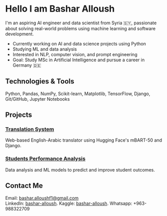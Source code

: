 # Hello I am Bashar Alloush

I'm an aspiring AI engineer and data scientist from Syria 🇸🇾, passionate about solving real-world problems using machine learning and software development.

- Currently working on AI and data science projects using Python
- Studying ML and data analysis
- Interested in NLP, computer vision, and prompt engineering
- Goal: Study MSc in Artificial Intelligence and pursue a career in Germany 🇩🇪

## Technologies & Tools
Python, Pandas, NumPy, Scikit-learn, Matplotlib, TensorFlow, Django, Git/GitHub, Jupyter Notebooks

## Projects
### [Translation System](https://github.com/Bashar511/Translation-System)
Web-based English-Arabic translator using Hugging Face's mBART-50 and Django.

### [Students Performance Analysis](https://www.kaggle.com/code/basharalloush/students-data-analysis-performance-prediction)
Data analysis and ML models to predict and improve student outcomes.

##  Contact Me
Email: bashar.alloushf1@gmail.com  
LinkedIn: [bashar-alloush](https://www.linkedin.com/in/bashar-alloush/).
Kaggle: [bashar-alloush](https://www.kaggle.com/basharalloush).
Whatsapp: +963-988322709
<!--
**Bashar511/Bashar511** is a ✨ _special_ ✨ repository because its `README.md` (this file) appears on your GitHub profile.

Here are some ideas to get you started:

- 🔭 I’m currently working on ...
- 🌱 I’m currently learning ...
- 👯 I’m looking to collaborate on ...
- 🤔 I’m looking for help with ...
- 💬 Ask me about ...
- 📫 How to reach me: ...
- 😄 Pronouns: ...
- ⚡ Fun fact: ...
-->
